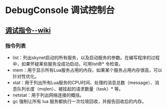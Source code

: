 # DebugConsole 调试控制台

## [调试指令--wiki](https://github.com/cloudwu/skynet/wiki/DebugConsole)

### 指令列表

* list：列出skynet启动的所有服务，以及启动服务的参数。在编写程序的过程中，如果怀疑某些服务没成功启动，可用list命* 令检查。
* mem：用于显示所有Lua服务占用的内存。如果某个服务占用内存很高，可以针对性优化。
* stat：用于列出所有Lua服务的CPU时间、处理的消息总数（message）、消息队列长度（mqlen）、被挂起的请求数量（task）* 等。
* netstat：用于列出网络连接的概括。
* gc 强制让所有 lua 服务都执行一次垃圾回收，并报告回收后的内存。
